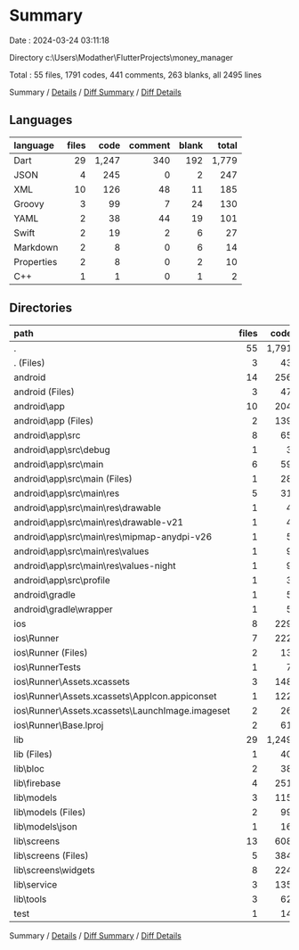 # Summary

Date : 2024-03-24 03:11:18

Directory c:\\Users\\Modather\\FlutterProjects\\money_manager

Total : 55 files,  1791 codes, 441 comments, 263 blanks, all 2495 lines

Summary / [Details](details.md) / [Diff Summary](diff.md) / [Diff Details](diff-details.md)

## Languages
| language | files | code | comment | blank | total |
| :--- | ---: | ---: | ---: | ---: | ---: |
| Dart | 29 | 1,247 | 340 | 192 | 1,779 |
| JSON | 4 | 245 | 0 | 2 | 247 |
| XML | 10 | 126 | 48 | 11 | 185 |
| Groovy | 3 | 99 | 7 | 24 | 130 |
| YAML | 2 | 38 | 44 | 19 | 101 |
| Swift | 2 | 19 | 2 | 6 | 27 |
| Markdown | 2 | 8 | 0 | 6 | 14 |
| Properties | 2 | 8 | 0 | 2 | 10 |
| C++ | 1 | 1 | 0 | 1 | 2 |

## Directories
| path | files | code | comment | blank | total |
| :--- | ---: | ---: | ---: | ---: | ---: |
| . | 55 | 1,791 | 441 | 263 | 2,495 |
| . (Files) | 3 | 43 | 44 | 23 | 110 |
| android | 14 | 256 | 53 | 35 | 344 |
| android (Files) | 3 | 47 | 0 | 11 | 58 |
| android\\app | 10 | 204 | 53 | 23 | 280 |
| android\\app (Files) | 2 | 139 | 7 | 14 | 160 |
| android\\app\\src | 8 | 65 | 46 | 9 | 120 |
| android\\app\\src\\debug | 1 | 3 | 4 | 1 | 8 |
| android\\app\\src\\main | 6 | 59 | 38 | 7 | 104 |
| android\\app\\src\\main (Files) | 1 | 28 | 6 | 1 | 35 |
| android\\app\\src\\main\\res | 5 | 31 | 32 | 6 | 69 |
| android\\app\\src\\main\\res\\drawable | 1 | 4 | 7 | 2 | 13 |
| android\\app\\src\\main\\res\\drawable-v21 | 1 | 4 | 7 | 2 | 13 |
| android\\app\\src\\main\\res\\mipmap-anydpi-v26 | 1 | 5 | 0 | 0 | 5 |
| android\\app\\src\\main\\res\\values | 1 | 9 | 9 | 1 | 19 |
| android\\app\\src\\main\\res\\values-night | 1 | 9 | 9 | 1 | 19 |
| android\\app\\src\\profile | 1 | 3 | 4 | 1 | 8 |
| android\\gradle | 1 | 5 | 0 | 1 | 6 |
| android\\gradle\\wrapper | 1 | 5 | 0 | 1 | 6 |
| ios | 8 | 229 | 4 | 13 | 246 |
| ios\\Runner | 7 | 222 | 2 | 9 | 233 |
| ios\\Runner (Files) | 2 | 13 | 0 | 3 | 16 |
| ios\\RunnerTests | 1 | 7 | 2 | 4 | 13 |
| ios\\Runner\\Assets.xcassets | 3 | 148 | 0 | 4 | 152 |
| ios\\Runner\\Assets.xcassets\\AppIcon.appiconset | 1 | 122 | 0 | 1 | 123 |
| ios\\Runner\\Assets.xcassets\\LaunchImage.imageset | 2 | 26 | 0 | 3 | 29 |
| ios\\Runner\\Base.lproj | 2 | 61 | 2 | 2 | 65 |
| lib | 29 | 1,249 | 330 | 186 | 1,765 |
| lib (Files) | 1 | 40 | 0 | 6 | 46 |
| lib\\bloc | 2 | 38 | 1 | 11 | 50 |
| lib\\firebase | 4 | 251 | 5 | 42 | 298 |
| lib\\models | 3 | 115 | 3 | 15 | 133 |
| lib\\models (Files) | 2 | 99 | 3 | 15 | 117 |
| lib\\models\\json | 1 | 16 | 0 | 0 | 16 |
| lib\\screens | 13 | 608 | 316 | 81 | 1,005 |
| lib\\screens (Files) | 5 | 384 | 5 | 39 | 428 |
| lib\\screens\\widgets | 8 | 224 | 311 | 42 | 577 |
| lib\\service | 3 | 135 | 4 | 22 | 161 |
| lib\\tools | 3 | 62 | 1 | 9 | 72 |
| test | 1 | 14 | 10 | 6 | 30 |

Summary / [Details](details.md) / [Diff Summary](diff.md) / [Diff Details](diff-details.md)